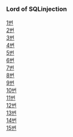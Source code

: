 <h3>Lord of SQLinjection</h3>


<a href="https://github.com/hoa0217/sqlwargame/blob/master/SQL1%EB%B2%88%ED%92%80%EC%9D%B4%EB%AC%B8%EC%84%9C.docx">1번</a><br>
<a href="https://github.com/hoa0217/sqlwargame/blob/master/SQL2%EB%B2%88%ED%92%80%EC%9D%B4%EB%AC%B8%EC%84%9C.docx">2번</a><br>
<a href="https://github.com/hoa0217/sqlwargame/blob/master/SQL3%EB%B2%88%ED%92%80%EC%9D%B4%EB%AC%B8%EC%84%9C.docx">3번</a><br>
<a href="https://github.com/hoa0217/sqlwargame/blob/master/SQL4%EB%B2%88%ED%92%80%EC%9D%B4%EB%AC%B8%EC%84%9C.docx">4번</a><br>
<a href="https://github.com/hoa0217/sqlwargame/blob/master/SQL5%EB%B2%88%ED%92%80%EC%9D%B4%EB%AC%B8%EC%84%9C.docx">5번</a><br>
<a href="https://github.com/hoa0217/sqlwargame/blob/master/SQL6%EB%B2%88%ED%92%80%EC%9D%B4%EB%AC%B8%EC%84%9C.docx">6번</a><br>
<a href="https://github.com/hoa0217/sqlwargame/blob/master/SQL7%EB%B2%88%ED%92%80%EC%9D%B4%EB%AC%B8%EC%84%9C.docx">7번</a><br>
<a href="https://github.com/hoa0217/sqlwargame/blob/master/SQL8%EB%B2%88%ED%92%80%EC%9D%B4%EB%AC%B8%EC%84%9C.docx">8번</a><br>
<a href="https://github.com/hoa0217/sqlwargame/blob/master/SQL9%EB%B2%88%ED%92%80%EC%9D%B4%EB%AC%B8%EC%84%9C.docx">9번</a><br>
<a href="https://github.com/hoa0217/sqlwargame/blob/master/SQL10%EB%B2%88%ED%92%80%EC%9D%B4%EB%AC%B8%EC%84%9C.docx">10번</a><br>
<a href="https://github.com/hoa0217/sqlwargame/blob/master/SQL11%EB%B2%88%ED%92%80%EC%9D%B4%EB%AC%B8%EC%84%9C.docx">11번</a><br>
<a href="https://github.com/hoa0217/sqlwargame/blob/master/SQL12%EB%B2%88%ED%92%80%EC%9D%B4%EB%AC%B8%EC%84%9C.docx">12번</a><br>
<a href="https://github.com/hoa0217/sqlwargame/blob/master/SQL13%EB%B2%88%ED%92%80%EC%9D%B4%EB%AC%B8%EC%84%9C.docx">13번</a><br>
<a href="https://github.com/hoa0217/sqlwargame/blob/master/SQL14%EB%B2%88%ED%92%80%EC%9D%B4%EB%AC%B8%EC%84%9C.docx">14번</a><br>
<a href="https://github.com/hoa0217/sqlwargame/blob/master/SQL15%EB%B2%88%ED%92%80%EC%9D%B4%EB%AC%B8%EC%84%9C.docx">15번</a>
